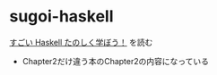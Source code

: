 # sugoi-haskell
[すごい Haskell たのしく学ぼう！](https://shop.ohmsha.co.jp/shopdetail/000000001926/) を読む


- Chapter2だけ違う本のChapter2の内容になっている
